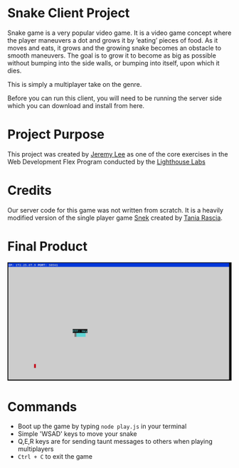 # Snake Client Project

Snake game is a very popular video game. It is a video game concept where the player maneuvers a dot and grows it by ‘eating’ pieces of food. As it moves and eats, it grows and the growing snake becomes an obstacle to smooth maneuvers. The goal is to grow it to become as big as possible without bumping into the side walls, or bumping into itself, upon which it dies.

This is simply a multiplayer take on the genre.

Before you can run this client, you will need to be running the server side which you can download and install from here. 

# Project Purpose

This project was created by [Jeremy Lee](https://github.com/Jeremylee0615) as one of the core exercises in the Web Development Flex Program conducted by the [Lighthouse Labs](https://github.com/lighthouse-labs)  

# Credits

Our server code for this game was not written from scratch. It is a heavily modified version of the single player game [Snek](https://github.com/taniarascia/snek) created by [Tania Rascia](https://github.com/taniarascia). 

# Final Product
![](https://github.com/Jeremylee0615/snake-client/blob/master/Images/snake%20game%20showcase%201.PNG) 


# Commands

- Boot up the game by typing `node play.js` in your terminal
- Simple 'WSAD' keys to move your snake
- Q,E,R keys are for sending taunt messages to others when playing multiplayers
- `Ctrl + C` to exit the game
